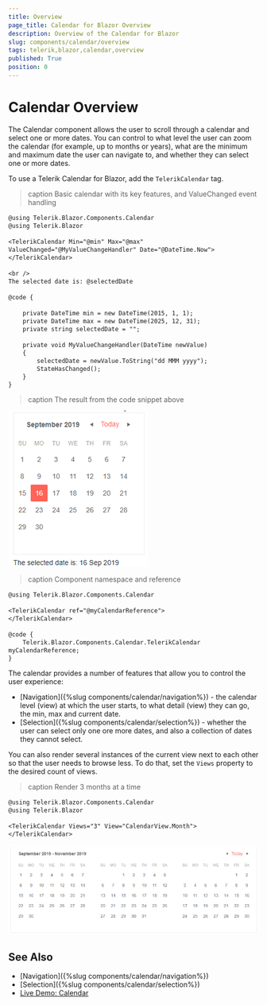 ```yaml
---
title: Overview
page_title: Calendar for Blazor Overview
description: Overview of the Calendar for Blazor
slug: components/calendar/overview
tags: telerik,blazor,calendar,overview
published: True
position: 0
---
```


# Calendar Overview

The Calendar component allows the user to scroll through a calendar and select one or more dates. You can control to what level the user can zoom the calendar (for example, up to months or years), what are the minimum and maximum date the user can navigate to, and whether they can select one or more dates.

To use a Telerik Calendar for Blazor, add the `TelerikCalendar` tag.

>caption Basic calendar with its key features, and ValueChanged event handling

````CSHTML
@using Telerik.Blazor.Components.Calendar
@using Telerik.Blazor

<TelerikCalendar Min="@min" Max="@max" ValueChanged="@MyValueChangeHandler" Date="@DateTime.Now">
</TelerikCalendar>

<br />
The selected date is: @selectedDate

@code {

    private DateTime min = new DateTime(2015, 1, 1);
    private DateTime max = new DateTime(2025, 12, 31);
    private string selectedDate = "";

    private void MyValueChangeHandler(DateTime newValue)
    {
        selectedDate = newValue.ToString("dd MMM yyyy");
        StateHasChanged();
    }
}

````

>caption The result from the code snippet above

![](images/basic-calendar.png)

>caption Component namespace and reference

````CSHTML
@using Telerik.Blazor.Components.Calendar

<TelerikCalendar ref="@myCalendarReference">
</TelerikCalendar>

@code {
	Telerik.Blazor.Components.Calendar.TelerikCalendar myCalendarReference;
}
````
The calendar provides a number of features that allow you to control the user experience:

* [Navigation]({%slug components/calendar/navigation%}) - the calendar level (view) at which the user starts, to what detail (view) they can go, the min, max and current date.
* [Selection]({%slug components/calendar/selection%}) - whether the user can select only one ore more dates, and also a collection of dates they cannot select.

You can also render several instances of the current view next to each other so that the user needs to browse less. To do that, set the `Views` property to the desired count of views.

>caption Render 3 months at a time

````CSHTML
@using Telerik.Blazor.Components.Calendar
@using Telerik.Blazor

<TelerikCalendar Views="3" View="CalendarView.Month">
</TelerikCalendar>
````

![](images/calendar-multiple-views.png)

## See Also

  * [Navigation]({%slug components/calendar/navigation%})
  * [Selection]({%slug components/calendar/selection%})
  * [Live Demo: Calendar](https://demos.telerik.com/blazor-ui/calendar/index)
